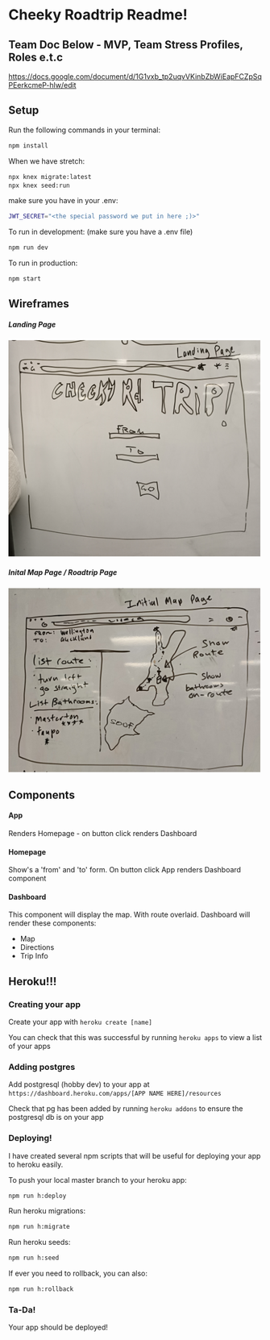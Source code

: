 # Cheeky Roadtrip Readme!

## Team Doc Below - MVP,  Team Stress Profiles, Roles e.t.c
https://docs.google.com/document/d/1G1vxb_tp2uqvVKinbZbWiEapFCZpSqPEerkcmeP-hlw/edit


## Setup

Run the following commands in your terminal:

```sh
npm install
```

When we have stretch:

```sh
npx knex migrate:latest
npx knex seed:run
```

make sure you have in your .env:

```sh
JWT_SECRET="<the special password we put in here ;)>"
```

To run in development: (make sure you have a .env file)
```sh
npm run dev
```

To run in production:
```sh
npm start
```



## Wireframes

##### Landing Page

<img src="readme-images/landing-page.jpg" width="500">


##### Inital Map Page / Roadtrip Page

<img src="readme-images/initial-map-page.jpg" width="500">


## Components

#### App 
Renders Homepage - on button click renders Dashboard

#### Homepage 
Show's a 'from' and 'to' form.
On button click App renders Dashboard component

#### Dashboard

This component will display the map. With route overlaid. 
Dashboard will render these components:
* Map
* Directions
* Trip Info

## Heroku!!!

### Creating your app

Create your app with `heroku create [name]`

You can check that this was successful by running `heroku apps` to view a list of your apps


### Adding postgres

Add postgresql (hobby dev) to your app at `https://dashboard.heroku.com/apps/[APP NAME HERE]/resources`

Check that pg has been added by running `heroku addons` to ensure the postgresql db is on your app


### Deploying!

I have created several npm scripts that will be useful for deploying your app to heroku easily.

To push your local master branch to your heroku app:
```sh
npm run h:deploy
```

Run heroku migrations:
```sh
npm run h:migrate
```

Run heroku seeds:
```sh
npm run h:seed
```

If ever you need to rollback, you can also:
```sh
npm run h:rollback
```


### Ta-Da!
Your app should be deployed!


